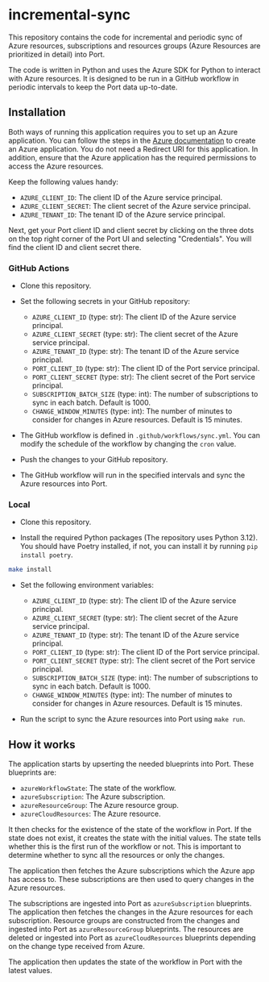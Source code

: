 # incremental-sync

This repository contains the code for incremental and periodic sync of Azure resources, subscriptions and resources groups (Azure Resources are prioritized in detail) into Port.

The code is written in Python and uses the Azure SDK for Python to interact with Azure resources. It is designed to be run in a GitHub workflow in periodic intervals to keep the Port data up-to-date.


## Installation
Both ways of running this application requires you to set up an Azure application. You can follow the steps in the [Azure documentation](https://docs.microsoft.com/en-us/azure/active-directory/develop/quickstart-register-app) to create an Azure application. You do not need a Redirect URI for this application. In addition, ensure that the Azure application has the required permissions to access the Azure resources.

Keep the following values handy:
- `AZURE_CLIENT_ID`: The client ID of the Azure service principal.
- `AZURE_CLIENT_SECRET`: The client secret of the Azure service principal.
- `AZURE_TENANT_ID`: The tenant ID of the Azure service principal.


Next, get your Port client ID and client secret by clicking on the three dots on the top right corner of the Port UI and selecting "Credentials". You will find the client ID and client secret there.

### GitHub Actions
- Clone this repository.

- Set the following secrets in your GitHub repository:
    - `AZURE_CLIENT_ID` (type: str): The client ID of the Azure service principal.
    - `AZURE_CLIENT_SECRET` (type: str): The client secret of the Azure service principal.
    - `AZURE_TENANT_ID` (type: str): The tenant ID of the Azure service principal.
    - `PORT_CLIENT_ID` (type: str): The client ID of the Port service principal.
    - `PORT_CLIENT_SECRET` (type: str): The client secret of the Port service principal.
    - `SUBSCRIPTION_BATCH_SIZE` (type: int): The number of subscriptions to sync in each batch. Default is 1000.
    - `CHANGE_WINDOW_MINUTES` (type: int): The number of minutes to consider for changes in Azure resources. Default is 15 minutes.

- The GitHub workflow is defined in `.github/workflows/sync.yml`. You can modify the schedule of the workflow by changing the `cron` value.

- Push the changes to your GitHub repository.

- The GitHub workflow will run in the specified intervals and sync the Azure resources into Port.

### Local
- Clone this repository.

- Install the required Python packages (The repository uses Python 3.12). You should have Poetry installed, if not, you can install it by running `pip install poetry`.

```bash
make install
```

- Set the following environment variables:
    - `AZURE_CLIENT_ID` (type: str): The client ID of the Azure service principal.
    - `AZURE_CLIENT_SECRET` (type: str): The client secret of the Azure service principal.
    - `AZURE_TENANT_ID` (type: str): The tenant ID of the Azure service principal.
    - `PORT_CLIENT_ID` (type: str): The client ID of the Port service principal.
    - `PORT_CLIENT_SECRET` (type: str): The client secret of the Port service principal.
    - `SUBSCRIPTION_BATCH_SIZE` (type: int): The number of subscriptions to sync in each batch. Default is 1000.
    - `CHANGE_WINDOW_MINUTES` (type: int): The number of minutes to consider for changes in Azure resources. Default is 15 minutes.

- Run the script to sync the Azure resources into Port using `make run`.


## How it works
The application starts by upserting the needed blueprints into Port. These blueprints are:
- `azureWorkflowState`: The state of the workflow.
- `azureSubscription`: The Azure subscription.
- `azureResourceGroup`: The Azure resource group.
- `azureCloudResources`: The Azure resource.

It then checks for the existence of the state of the workflow in Port. If the state does not exist, it creates the state with the initial values. The state tells whether this is the first run of the workflow or not. This is important to determine whether to sync all the resources or only the changes.

The application then fetches the Azure subscriptions which the Azure app has access to. These subscriptions are then used to query changes in the Azure resources.

The subscriptions are ingested into Port as `azureSubscription` blueprints. The application then fetches the changes in the Azure resources for each subscription. Resource groups are constructed from the changes and ingested into Port as `azureResourceGroup` blueprints. The resources are deleted or ingested into Port as `azureCloudResources` blueprints depending on the change type received from Azure.

The application then updates the state of the workflow in Port with the latest values.
